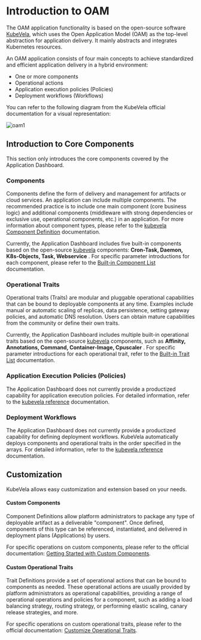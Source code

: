 # Introduction to OAM

The OAM application functionality is based on the open-source software
[KubeVela](http://kubevela.net/zh/docs/v1.2/), which uses the Open Application Model (OAM)
as the top-level abstraction for application delivery. It mainly abstracts and integrates Kubernetes resources.

An OAM application consists of four main concepts to achieve standardized and efficient
application delivery in a hybrid environment:

- One or more components
- Operational actions
- Application execution policies (Policies)
- Deployment workflows (Workflows)

You can refer to the following diagram from the KubeVela official documentation for a visual representation:

![oam1](https://docs.daocloud.io/daocloud-docs-images/docs/en/docs/amamba/images/oam001.png)

## Introduction to Core Components

This section only introduces the core components covered by the Application Dashboard.

### Components

Components define the form of delivery and management for artifacts or cloud services.
An application can include multiple components. The recommended practice is to include one
main component (core business logic) and additional components (middleware with strong dependencies
or exclusive use, operational components, etc.) in an application. For more information about component
types, please refer to the [kubevela Component Definition](http://kubevela.net/docs/v1.2/platform-engineers/oam/x-definition) documentation.

Currently, the Application Dashboard includes five built-in components based on the open-source
[kubevela](https://kubevela.io/zh/docs/) components: __Cron-Task, Daemon, K8s-Objects, Task, Webservice__ .
For specific parameter introductions for each component, please refer to the
[Built-in Component List](https://kubevela.io/docs/end-user/components/references) documentation.

### Operational Traits

Operational traits (Traits) are modular and pluggable operational capabilities that can be bound to deployable components at any time. Examples include manual or automatic scaling of replicas, data persistence, setting gateway policies, and automatic DNS resolution. Users can obtain mature capabilities from the community or define their own traits.

Currently, the Application Dashboard includes multiple built-in operational traits based on the open-source
[kubevela](https://kubevela.io/docs/) components, such as __Affinity, Annotations, Command, Container-Image, Cpuscaler__ .
For specific parameter introductions for each operational trait, refer to the
[Built-in Trait List](https://kubevela.io/docs/end-user/traits/references) documentation.

### Application Execution Policies (Policies)

The Application Dashboard does not currently provide a productized capability for application execution
policies. For detailed information, refer to the [kubevela reference](http://kubevela.net/docs/v1.2/platform-engineers/oam/oam-model) documentation.

### Deployment Workflows

The Application Dashboard does not currently provide a productized capability for defining deployment
workflows. KubeVela automatically deploys components and operational traits in the order specified
in the arrays. For detailed information, refer to the [kubevela reference](http://kubevela.net/docs/v1.2/platform-engineers/oam/oam-model) documentation.

## Customization

KubeVela allows easy customization and extension based on your needs.

#### Custom Components

Component Definitions allow platform administrators to package any type of deployable artifact as a deliverable "component". Once defined, components of this type can be referenced, instantiated,
and delivered in deployment plans (Applications) by users.

For specific operations on custom components, please refer to the official documentation:
[Getting Started with Custom Components](http://kubevela.net/docs/v1.2/platform-engineers/components/custom-component).

#### Custom Operational Traits

Trait Definitions provide a set of operational actions that can be bound to components as needed.
These operational actions are usually provided by platform administrators as operational capabilities,
providing a range of operational operations and policies for a component, such as adding a
load balancing strategy, routing strategy, or performing elastic scaling, canary release strategies, and more.

For specific operations on custom operational traits, please refer to the official documentation:
[Customize Operational Traits](http://kubevela.net/docs/v1.2/platform-engineers/traits/customize-trait).
